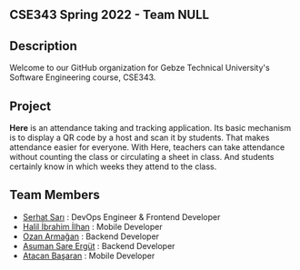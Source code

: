 ## CSE343 Spring 2022 - Team NULL

## Description
Welcome to our GitHub organization for Gebze Technical University's Software Engineering course, CSE343.

## Project
**Here** is an attendance taking and tracking application. Its basic mechanism is to display a QR
code by a host and scan it by students. That makes attendance easier for everyone. With Here,
teachers can take attendance without counting the class or circulating a sheet in class. And
students certainly know in which weeks they attend to the class.  

## Team Members
* [Serhat Sarı](https://github.com/serhhatsari) : DevOps Engineer & Frontend Developer   
* [Halil İbrahim İlhan](https://github.com/hybrayhem) : Mobile Developer   
* [Ozan Armağan](https://github.com/ozanarmagan) : Backend Developer
* [Asuman Sare Ergüt](https://github.com/asumansaree) : Backend Developer   
* [Atacan Başaran](https://github.com/Tefoni)  :  Mobile Developer  
